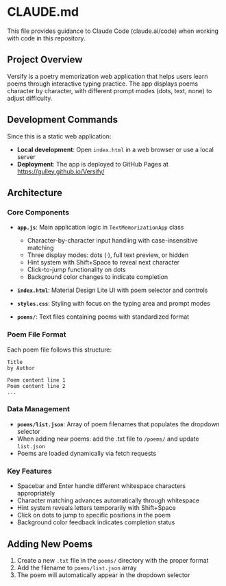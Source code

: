 # CLAUDE.md

This file provides guidance to Claude Code (claude.ai/code) when working with code in this repository.

## Project Overview

Versify is a poetry memorization web application that helps users learn poems through interactive typing practice. The app displays poems character by character, with different prompt modes (dots, text, none) to adjust difficulty.

## Development Commands

Since this is a static web application:
- **Local development**: Open `index.html` in a web browser or use a local server
- **Deployment**: The app is deployed to GitHub Pages at https://gulley.github.io/Versify/

## Architecture

### Core Components

- **`app.js`**: Main application logic in `TextMemorizationApp` class
  - Character-by-character input handling with case-insensitive matching
  - Three display modes: dots (·), full text preview, or hidden
  - Hint system with Shift+Space to reveal next character
  - Click-to-jump functionality on dots
  - Background color changes to indicate completion

- **`index.html`**: Material Design Lite UI with poem selector and controls
- **`styles.css`**: Styling with focus on the typing area and prompt modes
- **`poems/`**: Text files containing poems with standardized format

### Poem File Format

Each poem file follows this structure:
```
Title
by Author

Poem content line 1
Poem content line 2
...
```

### Data Management

- **`poems/list.json`**: Array of poem filenames that populates the dropdown selector
- When adding new poems: add the .txt file to `/poems/` and update `list.json`
- Poems are loaded dynamically via fetch requests

### Key Features

- Spacebar and Enter handle different whitespace characters appropriately
- Character matching advances automatically through whitespace
- Hint system reveals letters temporarily with Shift+Space
- Click on dots to jump to specific positions in the poem
- Background color feedback indicates completion status

## Adding New Poems

1. Create a new `.txt` file in the `poems/` directory with the proper format
2. Add the filename to `poems/list.json` array
3. The poem will automatically appear in the dropdown selector